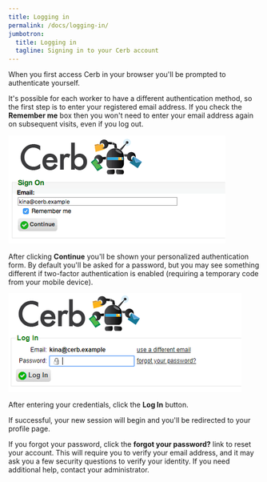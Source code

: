 ```yaml
---
title: Logging in
permalink: /docs/logging-in/
jumbotron:
  title: Logging in
  tagline: Signing in to your Cerb account
---
```


When you first access Cerb in your browser you'll be prompted to authenticate yourself.

It's possible for each worker to have a different authentication method, so the first step is to enter your registered email address.  If you check the **Remember me** box then you won't need to enter your email address again on subsequent visits, even if you log out.

<div class="cerb-screenshot">
<img src="/assets/images/docs/logging-in/login_email.png" class="screenshot">
</div>

After clicking **Continue** you'll be shown your personalized authentication form.  By default you'll be asked for a password, but you may see something different if two-factor authentication is enabled (requiring a temporary code from your mobile device).

<div class="cerb-screenshot">
<img src="/assets/images/docs/logging-in/login_auth.png" class="screenshot">
</div>

After entering your credentials, click the **Log In** button.

If successful, your new session will begin and you'll be redirected to your profile page.

If you forgot your password, click the **forgot your password?** link to reset your account.  This will require you to verify your email address, and it may ask you a few security questions to verify your identity.  If you need additional help, contact your administrator.